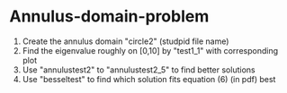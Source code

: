 # Annulus-domain-problem
1.  Create the annulus domain "circle2" (studpid file name)
2.  Find the eigenvalue roughly on [0,10] by "test1_1" with corresponding plot
3.  Use "annulustest2" to "annulustest2_5" to find better solutions
4.  Use "besseltest" to find which solution fits equation (6) (in pdf) best
